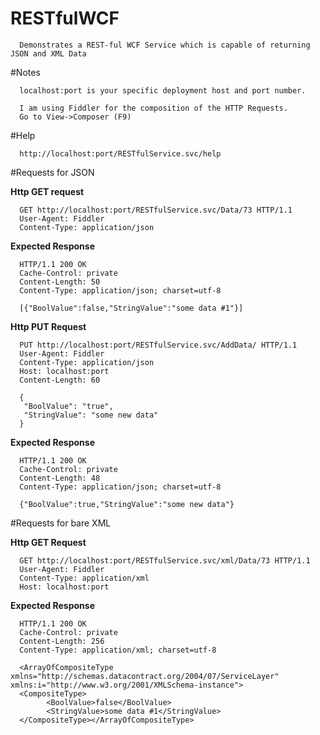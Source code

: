 # RESTfulWCF
      
      Demonstrates a REST-ful WCF Service which is capable of returning JSON and XML Data

#Notes 

      localhost:port is your specific deployment host and port number.

      I am using Fiddler for the composition of the HTTP Requests. 
      Go to View->Composer (F9)
  
#Help

      http://localhost:port/RESTfulService.svc/help

#Requests for JSON

**Http GET request**

      GET http://localhost:port/RESTfulService.svc/Data/73 HTTP/1.1
      User-Agent: Fiddler
      Content-Type: application/json

**Expected Response**

      HTTP/1.1 200 OK
      Cache-Control: private
      Content-Length: 50
      Content-Type: application/json; charset=utf-8
      
      [{"BoolValue":false,"StringValue":"some data #1"}]

**Http PUT Request**

      PUT http://localhost:port/RESTfulService.svc/AddData/ HTTP/1.1
      User-Agent: Fiddler
      Content-Type: application/json
      Host: localhost:port
      Content-Length: 60
      
      {
       "BoolValue": "true",
       "StringValue": "some new data"
      }

**Expected Response**

      HTTP/1.1 200 OK
      Cache-Control: private
      Content-Length: 48
      Content-Type: application/json; charset=utf-8
      
      {"BoolValue":true,"StringValue":"some new data"}

#Requests for bare XML

**Http GET Request**

      GET http://localhost:port/RESTfulService.svc/xml/Data/73 HTTP/1.1
      User-Agent: Fiddler
      Content-Type: application/xml
      Host: localhost:port


**Expected Response**

      HTTP/1.1 200 OK
      Cache-Control: private
      Content-Length: 256
      Content-Type: application/xml; charset=utf-8
      
      <ArrayOfCompositeType xmlns="http://schemas.datacontract.org/2004/07/ServiceLayer" xmlns:i="http://www.w3.org/2001/XMLSchema-instance">
      <CompositeType>
            <BoolValue>false</BoolValue>
            <StringValue>some data #1</StringValue>
      </CompositeType></ArrayOfCompositeType>
